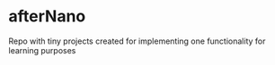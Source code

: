 # afterNano
Repo with tiny projects created for implementing one functionality for learning purposes

